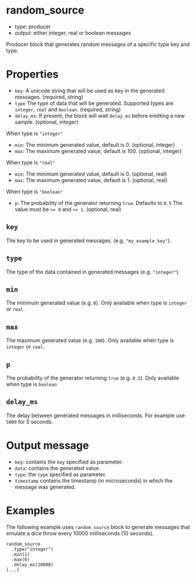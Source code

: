 # random_source

* type: producer
* output: either integer, real or boolean messages

Producer block that generates random messages of a specific type key and type.

# Properties

* `key`: A unicode string that will be used as key in the generated messages. (required, string)
* `type` The type of data that will be generated. Supported types are `integer`,
  `real` and `boolean`. (required, string)
* `delay_ms`: If present, the block will wait `delay_ms` before emitting a new sample. (optional, integer)

When type is `"integer"`
* `min`: The minimum generated value, default is 0. (optional, integer)
* `max`: The maximum generated value, default is 100. (optional, integer)

When type is `"real"`
* `min`: The minimum generated value, default is 0. (optional, real)
* `max`: The maximum generated value, default is 1. (optional, real)

When type is `"boolean"`
* `p`: The probability of the generator returning `true`. Defaults to `0.5`
  The value must be `>= 0` and `<= 1`. (optional, real)

## `key`

The key to be used in generated messages. (e.g. `"my_example_key"`).

## `type`

The type of the data contained in generated messages (e.g. `"integer"`).

## `min`

The minimum generated value (e.g. `0`). Only available when type is `integer` or `real`.

## `max`

The maximum generated value (e.g. `100`). Only available when type is `integer` or `real`.

## `p`

The probability of the generator returning `true` (e.g. `0.5`). Only available when type is `boolean`

## `delay_ms`

The delay between generated messages in milliseconds. For example use `5000` for 5 seconds.

# Output message

* `key`: contains the `key` specified as parameter.
* `data`: contains the generated value.
* `type`: the `type` specified as parameter.
* `timestamp` contains the timestamp (in microseconds) in which the message was generated.

# Examples

The following example uses `random_source` block to generate messages that emulate a dice throw
every 10000 milliseconds (10 seconds).

```
random_source
  .type("integer")
  .min(1)
  .max(6)
  .delay_ms(10000)
[...]
```
